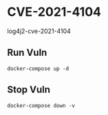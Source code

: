 # CVE-2021-4104

log4j2-cve-2021-4104

## Run Vuln

```
docker-compose up -d
```

## Stop Vuln

```
docker-compose down -v
```

